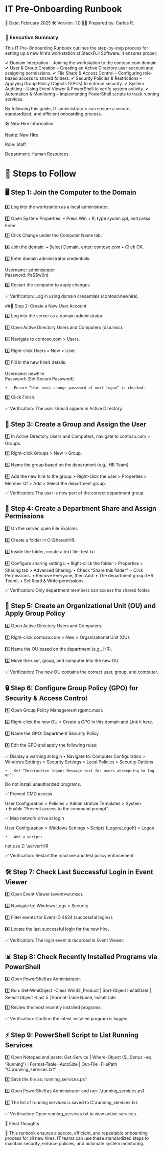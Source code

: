 # IT Pre-Onboarding Runbook

📅 Date: February 2025
🛠 Version: 1.0
👨‍💻 Prepared by: Carlos R.

### 📌 Executive Summary

This IT Pre-Onboarding Runbook outlines the step-by-step process for setting up a new hire’s workstation at StackFull Software. It ensures proper:

✔ Domain Integration – Joining the workstation to the contoso.com domain.
✔ User & Group Creation – Creating an Active Directory user account and assigning permissions.
✔ File Share & Access Control – Configuring role-based access to shared folders.
✔ Security Policies & Restrictions – Applying Group Policy Objects (GPOs) to enforce security.
✔ System Auditing – Using Event Viewer & PowerShell to verify system activity.
✔ Automation & Monitoring – Implementing PowerShell scripts to track running services.

By following this guide, IT administrators can ensure a secure, standardized, and efficient onboarding process.


🛠 New Hire Information

Name: New Hire

Role: Staff

Department: Human Resources


# 🔹 Steps to Follow

## 🖥 Step 1: Join the Computer to the Domain

1️⃣ Log into the workstation as a local administrator.

2️⃣ Open System Properties:
	•	Press Win + R, type sysdm.cpl, and press Enter.

3️⃣ Click Change under the Computer Name tab.

4️⃣ Join the domain:
	•	Select Domain, enter: contoso.com
 	•	Click OK.


5️⃣ Enter domain administrator credentials:

Username: administrator  
Password: Pa$$w0rd 

6️⃣ Restart the computer to apply changes.

✅ Verification: Log in using domain credentials (contoso\newhire).

##👤 Step 2: Create a New User Account

1️⃣ Log into the server as a domain administrator.

2️⃣ Open Active Directory Users and Computers (dsa.msc).

3️⃣ Navigate to contoso.com > Users.

4️⃣ Right-click Users > New > User.

5️⃣ Fill in the new hire’s details:

Username: newhire  
Password: [Set Secure Password]  

	•	Ensure “User must change password at next logon” is checked.
6️⃣ Click Finish.

✅ Verification: The user should appear in Active Directory.

## 👥 Step 3: Create a Group and Assign the User

1️⃣ In Active Directory Users and Computers, navigate to contoso.com > Groups.

2️⃣ Right-click Groups > New > Group.

3️⃣ Name the group based on the department (e.g., HR Team).

4️⃣ Add the new hire to the group:
	•	Right-click the user > Properties > Member Of > Add > Select the department group.

✅ Verification: The user is now part of the correct department group.


## 📂 Step 4: Create a Department Share and Assign Permissions

1️⃣ On the server, open File Explorer.

2️⃣ Create a folder in C:\Shares\HR.

3️⃣ Inside the folder, create a text file: test.txt

4️⃣ Configure sharing settings:
	•	Right-click the folder > Properties > Sharing tab > Advanced Sharing.
	•	Check “Share this folder” > Click Permissions.
	•	Remove Everyone, then Add:
	•	The department group (HR Team).
	•	Set Read & Write permissions.

✅ Verification: Only department members can access the shared folder.

## 🏢 Step 5: Create an Organizational Unit (OU) and Apply Group Policy

1️⃣ Open Active Directory Users and Computers.

2️⃣ Right-click contoso.com > New > Organizational Unit (OU).

3️⃣ Name the OU based on the department (e.g., HR).

4️⃣ Move the user, group, and computer into the new OU.

✅ Verification: The new OU contains the correct user, group, and computer.


## 🔒 Step 6: Configure Group Policy (GPO) for Security & Access Control

1️⃣ Open Group Policy Management (gpmc.msc).

2️⃣ Right-click the new OU > Create a GPO in this domain and Link it here.

3️⃣ Name the GPO: Department Security Policy.

4️⃣ Edit the GPO and apply the following rules:

✅ Display a warning at login
	•	Navigate to:
 Computer Configuration > Windows Settings > Security Settings > Local Policies > Security Options  

	•	Set “Interactive logon: Message text for users attempting to log on”:
 Do not install unauthorized programs.

✅ Prevent CMD access

User Configuration > Policies > Administrative Templates > System  
	•	Enable “Prevent access to the command prompt”.

✅ Map network drive at login

User Configuration > Windows Settings > Scripts (Logon/Logoff) > Logon  

	•	Add a script:
 net use Z: \\server\HR


✅ Verification: Restart the machine and test policy enforcement.


## 🛠 Step 7: Check Last Successful Login in Event Viewer

1️⃣ Open Event Viewer (eventvwr.msc).

2️⃣ Navigate to: Windows Logs > Security

3️⃣ Filter events for Event ID 4624 (successful logins).

4️⃣ Locate the last successful login for the new hire.

✅ Verification: The login event is recorded in Event Viewer.

## 📊 Step 8: Check Recently Installed Programs via PowerShell

1️⃣ Open PowerShell as Administrator.

2️⃣ Run: Get-WmiObject -Class Win32_Product | Sort-Object InstallDate | Select-Object -Last 5 | Format-Table Name, InstallDate

3️⃣ Review the most recently installed programs.

✅ Verification: Confirm the latest installed program is logged.

## ⚡ Step 9: PowerShell Script to List Running Services

1️⃣ Open Notepad and paste: Get-Service | Where-Object {$_.Status -eq 'Running'} | Format-Table -AutoSize | Out-File -FilePath "C:\running_services.txt"

2️⃣ Save the file as: running_services.ps1

3️⃣ Open PowerShell as Administrator and run: .\running_services.ps1

4️⃣ The list of running services is saved to C:\running_services.txt.

✅ Verification: Open running_services.txt to view active services.

🎯 Final Thoughts

🚀 This runbook ensures a secure, efficient, and repeatable onboarding process for all new hires. IT teams can use these standardized steps to maintain security, enforce policies, and automate system monitoring.









 

 





